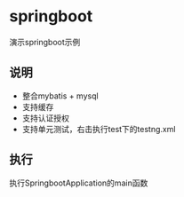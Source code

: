 # springboot

演示springboot示例

## 说明

* 整合mybatis + mysql
* 支持缓存
* 支持认证授权
* 支持单元测试，右击执行test下的testng.xml

## 执行

执行SpringbootApplication的main函数